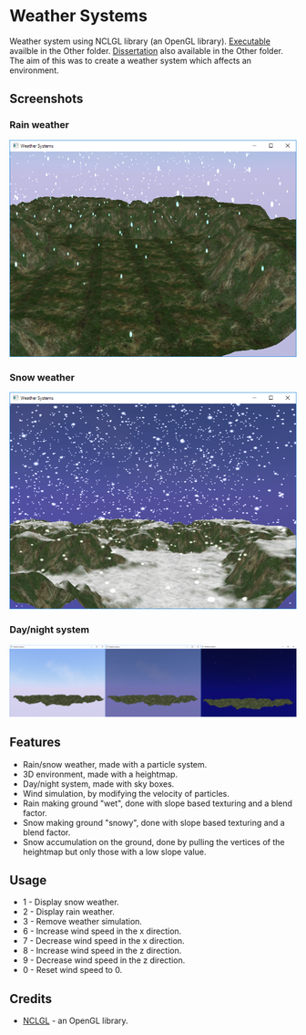 # Weather Systems
Weather system using NCLGL library (an OpenGL library). [Executable](https://github.com/ConnorLee2/WeatherSystemsGL/tree/master/Other/Executable) availble in the Other folder. [Dissertation]( https://github.com/ConnorLee2/WeatherSystemsGL/blob/master/Other/Graphical%20rendering%20of%20dynamic%20weather%20systems%20(Connor%20Lee).pdf) also available in the Other folder. The aim of this was to create a weather system which affects an environment.

## Screenshots
### Rain weather
![alt text](https://raw.githubusercontent.com/ConnorLee2/WeatherSystemsGL/master/Other/rain.png "rain")
### Snow weather
![alt text](https://raw.githubusercontent.com/ConnorLee2/WeatherSystemsGL/master/Other/snow.png "snow")
### Day/night system
![alt text](https://raw.githubusercontent.com/ConnorLee2/WeatherSystemsGL/master/Other/daynight.png "day/night system")

## Features
* Rain/snow weather, made with a particle system.
* 3D environment, made with a heightmap.
* Day/night system, made with sky boxes.
* Wind simulation, by modifying the velocity of particles.
* Rain making ground "wet", done with slope based texturing and a blend factor.
* Snow making ground "snowy", done with slope based texturing and a blend factor.
* Snow accumulation on the ground, done by pulling the vertices of the heightmap but only those with a low slope value.

## Usage
* 1 - Display snow weather.
* 2 - Display rain weather.
* 3 - Remove weather simulation.
* 6 - Increase wind speed in the x direction.
* 7 - Decrease wind speed in the x direction.
* 8 - Increase wind speed in the z direction.
* 9 - Decrease wind speed in the z direction.
* 0 - Reset wind speed to 0.

## Credits
* [NCLGL](https://research.ncl.ac.uk/game/mastersdegree/graphicsforgames/) - an OpenGL library.